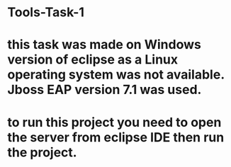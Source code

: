 # Tools-Task-1
# this task was made on Windows version of eclipse as a Linux operating system was not available. Jboss EAP version 7.1 was used.
# to run this project you need to open the server from eclipse IDE then run the project. 

